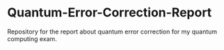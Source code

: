 # Quantum-Error-Correction-Report
Repository for the report about quantum error correction for my quantum computing exam.
